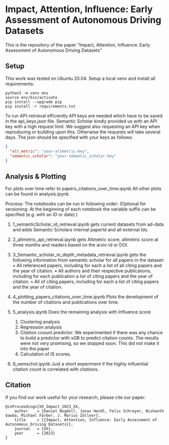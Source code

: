 # Impact, Attention, Influence: Early Assessment of Autonomous Driving Datasets

This is the repository of the paper "Impact, Attention, Influence: Early Assessment of Autonomous Driving Datasets"

## Setup
This work was tested on Ubuntu 20.04. Setup a local venv and install all requirements:
```
python3 -m venv env
source env/bin/activate
pip install --upgrade pip
pip install -r requirements.txt
```

To run API-retrieval efficiently API keys are needed which have to be saved in the api_keys.json file.
Semantic Scholar kindly provided us with an API key with a high request limit. We suggest also requesting an API key when reproducing or building upon this.
Otherwise the requests will take several days.
The json should be specified with your keys as follows:
```json
{
  "alt_metric": "your-altmetric-key",
  "semantic_scholar": "your-semantic_scholar-key"
}
```


## Analysis & Plotting

For plots over time refer to papers_citations_over_time.ipynb
All other plots can be found in analysis.ipynb

Process:
The notebooks can be run in following order:
(Optional for versioning: At the beginning of each notebook the variable suffix can be specified (e.g. with an ID or date).)
1. 1_semanticScholar_id_retrieval.ipynb gets current datasets from ad-data and adds Semantic Scholars internal paperId
and all external Ids.
2. 2_altmetric_api_retrieval.ipynb gets Altmetric score, altmetric score at three months and readers based on the arxiv-id or DOI.
3. 3_Semantic_scholar_in_depth_metadata_retrieval.ipynb gets the following information from semantic scholar for all papers in the dataset:
• All referenced papers, including for each a list of all
citing papers and the year of citation.
• All authors and their respective publications, including
for each publication a list of citing papers and the year
of citation.
• All of citing papers, including for each a list of citing
papers and the year of citation.

4. 4_plotting_papers_citations_over_time.ipynb Plots the development of the number of citations and publications over time.
5. 5_analysis.ipynb Does the remaining analysis with Influence score
   1. Clustering analysis
   2. Regression analysis
   3. Citation coount predictor: We experimented if there was any chance to build a predictor with xGB to predict citation counts. The results were not very promising, so we stopped soon. This did not make it into the paper
   4. Calculation of IS scores.
6. 6_semschol.ipynb Just a short experiment if the highly influential citation count is correlated with citations.





## Citation
If you find our work useful for your research, please cite our paper:
```
@inProceedings{XX_Impact_2023_XX,
    author    = {Daniel Bogdoll, Jonas Hendl, Felix Schreyer, Nishanth Gowda, Michael Färber, J. Marius Zöllner},
    title     = {{Impact, Attention, Influence: Early Assessment of Autonomous Driving Datasets}},
    journal   = {XX},
    year      = {2023}
}
```
